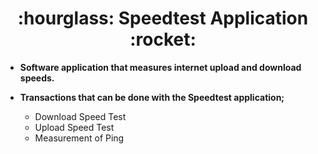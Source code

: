
 



<h1 align = "center"> :hourglass: Speedtest Application :rocket: </h1>



- **Software application that measures internet upload and download speeds.**


- **Transactions that can be done with the Speedtest application;**


    <ul>
        <li>Download Speed Test</li>
        <li>Upload Speed Test</li>
        <li>Measurement of Ping</li>

    </ul>

<br> </br>


